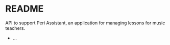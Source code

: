 # README

API to support Peri Assistant, an application for managing lessons for music teachers. 
- ...

